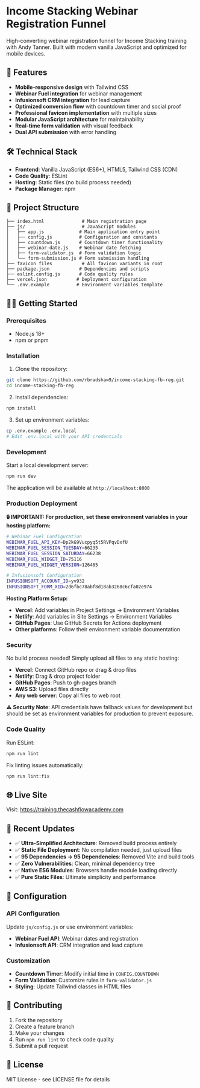 # Income Stacking Webinar Registration Funnel

High-converting webinar registration funnel for Income Stacking training with Andy Tanner. Built with modern vanilla JavaScript and optimized for mobile devices.

## 🚀 Features

- **Mobile-responsive design** with Tailwind CSS
- **Webinar Fuel integration** for webinar management
- **Infusionsoft CRM integration** for lead capture
- **Optimized conversion flow** with countdown timer and social proof
- **Professional favicon implementation** with multiple sizes
- **Modular JavaScript architecture** for maintainability
- **Real-time form validation** with visual feedback
- **Dual API submission** with error handling

## 🛠️ Technical Stack

- **Frontend**: Vanilla JavaScript (ES6+), HTML5, Tailwind CSS (CDN)
- **Code Quality**: ESLint
- **Hosting**: Static files (no build process needed)
- **Package Manager**: npm

## 📁 Project Structure

```
├── index.html              # Main registration page
├── js/                     # JavaScript modules
│   ├── app.js             # Main application entry point
│   ├── config.js          # Configuration and constants
│   ├── countdown.js       # Countdown timer functionality
│   ├── webinar-date.js    # Webinar date fetching
│   ├── form-validator.js  # Form validation logic
│   └── form-submission.js # Form submission handling
├── favicon files           # All favicon variants in root
├── package.json           # Dependencies and scripts
├── eslint.config.js       # Code quality rules
├── vercel.json           # Deployment configuration
└── .env.example          # Environment variables template
```

## 🏃‍♂️ Getting Started

### Prerequisites

- Node.js 18+ 
- npm or pnpm

### Installation

1. Clone the repository:
```bash
git clone https://github.com/rbradshaw9/income-stacking-fb-reg.git
cd income-stacking-fb-reg
```

2. Install dependencies:
```bash
npm install
```

3. Set up environment variables:
```bash
cp .env.example .env.local
# Edit .env.local with your API credentials
```

### Development

Start a local development server:
```bash
npm run dev
```

The application will be available at `http://localhost:8000`

### Production Deployment

**🔒 IMPORTANT: For production, set these environment variables in your hosting platform:**

```bash
# Webinar Fuel Configuration
WEBINAR_FUEL_API_KEY=Dp2kG9Vucpyq5t5RVPqvDxfU
WEBINAR_FUEL_SESSION_TUESDAY=66235
WEBINAR_FUEL_SESSION_SATURDAY=66238
WEBINAR_FUEL_WIDGET_ID=75116
WEBINAR_FUEL_WIDGET_VERSION=126465

# Infusionsoft Configuration
INFUSIONSOFT_ACCOUNT_ID=yv932
INFUSIONSOFT_FORM_XID=2d6fbc78abf8d18ab3268c6cfa02e974
```

**Hosting Platform Setup:**
- **Vercel**: Add variables in Project Settings → Environment Variables
- **Netlify**: Add variables in Site Settings → Environment Variables  
- **GitHub Pages**: Use GitHub Secrets for Actions deployment
- **Other platforms**: Follow their environment variable documentation

### Security

No build process needed! Simply upload all files to any static hosting:

- **Vercel**: Connect GitHub repo or drag & drop files
- **Netlify**: Drag & drop project folder  
- **GitHub Pages**: Push to gh-pages branch
- **AWS S3**: Upload files directly
- **Any web server**: Copy all files to web root

**⚠️ Security Note**: API credentials have fallback values for development but should be set as environment variables for production to prevent exposure.

### Code Quality

Run ESLint:
```bash
npm run lint
```

Fix linting issues automatically:
```bash
npm run lint:fix
```

## 🌐 Live Site

Visit: https://training.thecashflowacademy.com

## 📝 Recent Updates

- ✅ **Ultra-Simplified Architecture**: Removed build process entirely
- ✅ **Static File Deployment**: No compilation needed, just upload files
- ✅ **95 Dependencies → 95 Dependencies**: Removed Vite and build tools
- ✅ **Zero Vulnerabilities**: Clean, minimal dependency tree
- ✅ **Native ES6 Modules**: Browsers handle module loading directly
- ✅ **Pure Static Files**: Ultimate simplicity and performance

## 🔧 Configuration

### API Configuration

Update `js/config.js` or use environment variables:

- **Webinar Fuel API**: Webinar dates and registration
- **Infusionsoft API**: CRM integration and lead capture

### Customization

- **Countdown Timer**: Modify initial time in `CONFIG.COUNTDOWN`
- **Form Validation**: Customize rules in `form-validator.js`
- **Styling**: Update Tailwind classes in HTML files

## 🤝 Contributing

1. Fork the repository
2. Create a feature branch
3. Make your changes
4. Run `npm run lint` to check code quality
5. Submit a pull request

## 📄 License

MIT License - see LICENSE file for details
